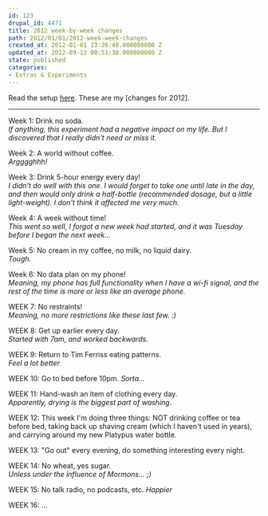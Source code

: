 ```yaml
---
id: 123
drupal_id: 4471
title: 2012 week-by-week changes
path: 2012/01/01/2012-week-week-changes
created_at: 2012-01-01 23:26:48.000000000 Z
updated_at: 2012-09-13 00:51:38.000000000 Z
state: published
categories:
- Extras & Experiments
---
```

Read the setup [here](http://micahredding.com/blog/2012/01/01/new-years-resolve-change). These are my [changes for 2012].

---

Week 1: Drink no soda.  
*If anything, this experiment had a negative impact on my life. But I discovered that I really didn't need or miss it.*

Week 2: A world without coffee.  
*Argggghhh!*

Week 3: Drink 5-hour energy every day!  
*I didn't do well with this one. I would forget to take one until late in the day, and then would only drink a half-bottle (recommended dosage, but a little light-weight). I don't think it affected me very much.*

Week 4: A week without time!  
*This went so well, I forgot a new week had started, and it was Tuesday before I began the next week...*

Week 5: No cream in my coffee, no milk, no liquid dairy.  
*Tough.*

Week 6: No data plan on my phone!  
*Meaning, my phone has full functionality when I have a wi-fi signal, and the rest of the time is more or less like an average phone.*

WEEK 7: No restraints!  
*Meaning, no more restrictions like these last few. :)*

WEEK 8: Get up earlier every day.  
*Started with 7am, and worked backwards.*

WEEK 9: Return to Tim Ferriss eating patterns.   
*Feel a lot better*  
  
WEEK 10: Go to bed before 10pm.
*Sorta...*  

WEEK 11: Hand-wash an item of clothing every day.  
*Apparently, drying is the biggest part of washing.*  
  
WEEK 12: This week I'm doing three things: NOT drinking coffee or tea before bed, taking back up shaving cream (which I haven't used in years), and carrying around my new Platypus water bottle.  
  
WEEK 13: "Go out" every evening, do something interesting every night.

WEEK 14: No wheat, yes sugar.  
*Unless under the influence of Mormons... ;)*

WEEK 15: No talk radio, no podcasts, etc.
*Happier*

WEEK 16:
...
